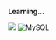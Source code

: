 **Learning...**

 <img src="https://img.shields.io/badge/spring-7DAB4E.svg?style=for-the-badge&logo=spring&logoColor=20232a" /> ![MySQL](https://img.shields.io/badge/MySQL-005C84?style=for-the-badge&logo=mysql&logoColor=white)
